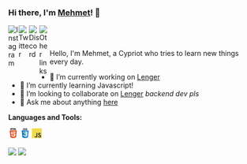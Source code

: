 <!--- SOURCE README https://github.com/anuraghazra/anuraghazra --->

### Hi there, I'm [Mehmet](https://mehmetilkman.com)! 👋

<a href="https://www.instagram.com/mehmetilkman">
  <img align="left" alt="Instagram" width="21px" src="https://raw.githubusercontent.com/baen/baen/master/asset/instagram.svg" />
</a>
<a href="https://twitter.com/ilkmancyp">
  <img align="left" alt="Twitter" width="21px" src="https://raw.githubusercontent.com/baen/baen/master/asset/twitter.svg" />
</a>
<a href="https://discord.gg/TPrpr76">
  <img align="left" alt="Discord" width="21px" src="https://raw.githubusercontent.com/baen/baen/master/asset/discord.svg" />
</a>
<a href="https://tap.bio/@bae">
  <img align="left" alt="Other links" width="21px" src="https://raw.githubusercontent.com/baen/baen/master/asset/plus.svg" />
</a>

<br />
<br />

Hello, I'm Mehmet, a Cypriot who tries to learn new things every day.

- 🔭 I’m currently working on [Lenger](https://lengercy.com)
- 🌱 I’m currently learning Javascript!
- 👯 I’m looking to collaborate on [Lenger](https://lengercy.com) *backend dev pls*
- 💬 Ask me about anything [here](https://mehmetilkman.com/ama)

**Languages and Tools:**  

<code><img height="20" src="https://raw.githubusercontent.com/github/explore/80688e429a7d4ef2fca1e82350fe8e3517d3494d/topics/html/html.png"></code>
<code><img height="20" src="https://raw.githubusercontent.com/github/explore/80688e429a7d4ef2fca1e82350fe8e3517d3494d/topics/css/css.png"></code>
<code><img height="20" src="https://raw.githubusercontent.com/github/explore/80688e429a7d4ef2fca1e82350fe8e3517d3494d/topics/javascript/javascript.png"></code>   


<a>
  <img align="center" src="https://github-readme-stats.vercel.app/api?username=ilkman&show_icons=true&include_all_commits=true&hide_border=true&layout=compact&theme=dark" />
</a>

<a>
  <img align="center" src="https://github-readme-stats.vercel.app/api/top-langs/?username=ilkman&layout=compact&hide_border=true&theme=dark" />
</a>
